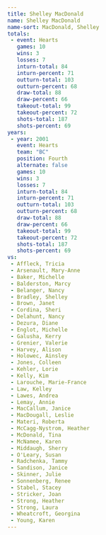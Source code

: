 ```yaml
---
title: Shelley MacDonald
name: Shelley MacDonald
name-sort: MacDonald, Shelley
totals:
 - event: Hearts
   games: 10
   wins: 3
   losses: 7
   inturn-total: 84
   inturn-percent: 71
   outturn-total: 103
   outturn-percent: 68
   draw-total: 88
   draw-percent: 66
   takeout-total: 99
   takeout-percent: 72
   shots-total: 187
   shots-percent: 69
years:
 - year: 2001
   event: Hearts
   team: "BC"
   position: Fourth
   alternate: false
   games: 10
   wins: 3
   losses: 7
   inturn-total: 84
   inturn-percent: 71
   outturn-total: 103
   outturn-percent: 68
   draw-total: 88
   draw-percent: 66
   takeout-total: 99
   takeout-percent: 72
   shots-total: 187
   shots-percent: 69
vs:
 - Affleck, Tricia
 - Arsenault, Mary-Anne
 - Baker, Michelle
 - Balderston, Marcy
 - Belanger, Nancy
 - Bradley, Shelley
 - Brown, Janet
 - Cordina, Sheri
 - Delahunt, Nancy
 - Dezura, Diane
 - Englot, Michelle
 - Galusha, Kerry
 - Grenier, Valerie
 - Harvey, Alison
 - Holowec, Ainsley
 - Jones, Colleen
 - Kehler, Lorie
 - Kelly, Kim
 - Larouche, Marie-France
 - Law, Kelley
 - Lawes, Andrea
 - Lemay, Annie
 - MacCallum, Janice
 - MacDougall, Leslie
 - Materi, Roberta
 - McCagg-Nystrom, Heather
 - McDonald, Tina
 - McNamee, Karen
 - Middaugh, Sherry
 - O'Leary, Susan
 - Radchenka, Tammy
 - Sandison, Janice
 - Skinner, Julie
 - Sonnenberg, Renee
 - Stabel, Stacey
 - Stricker, Joan
 - Strong, Heather
 - Strong, Laura
 - Wheatcroft, Georgina
 - Young, Karen
---
```

